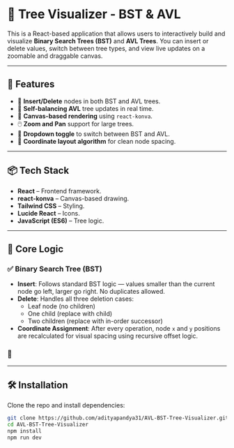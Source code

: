 # 🌳 Tree Visualizer - BST & AVL

This is a React-based application that allows users to interactively build and visualize **Binary Search Trees (BST)** and **AVL Trees**. You can insert or delete values, switch between tree types, and view live updates on a zoomable and draggable canvas.

---

## 🚀 Features

- 🔁 **Insert/Delete** nodes in both BST and AVL trees.
- 🌲 **Self-balancing AVL** tree updates in real time.
- 🎨 **Canvas-based rendering** using `react-konva`.
- 🖱️ **Zoom and Pan** support for large trees.
- 🧭 **Dropdown toggle** to switch between BST and AVL.
- 🎯 **Coordinate layout algorithm** for clean node spacing.

---

## 📦 Tech Stack

- **React** – Frontend framework.
- **react-konva** – Canvas-based drawing.
- **Tailwind CSS** – Styling.
- **Lucide React** – Icons.
- **JavaScript (ES6)** – Tree logic.

---
## 🧠 Core Logic

### ✅ Binary Search Tree (BST)

- **Insert**: Follows standard BST logic — values smaller than the current node go left, larger go right. No duplicates allowed.
- **Delete**: Handles all three deletion cases:
  - Leaf node (no children)
  - One child (replace with child)
  - Two children (replace with in-order successor)
- **Coordinate Assignment**: After every operation, node `x` and `y` positions are recalculated for visual spacing using recursive offset logic.

### 🔄
---

## 🛠 Installation

Clone the repo and install dependencies:

```bash
git clone https://github.com/adityapandya31/AVL-BST-Tree-Visualizer.git
cd AVL-BST-Tree-Visualizer
npm install
npm run dev
